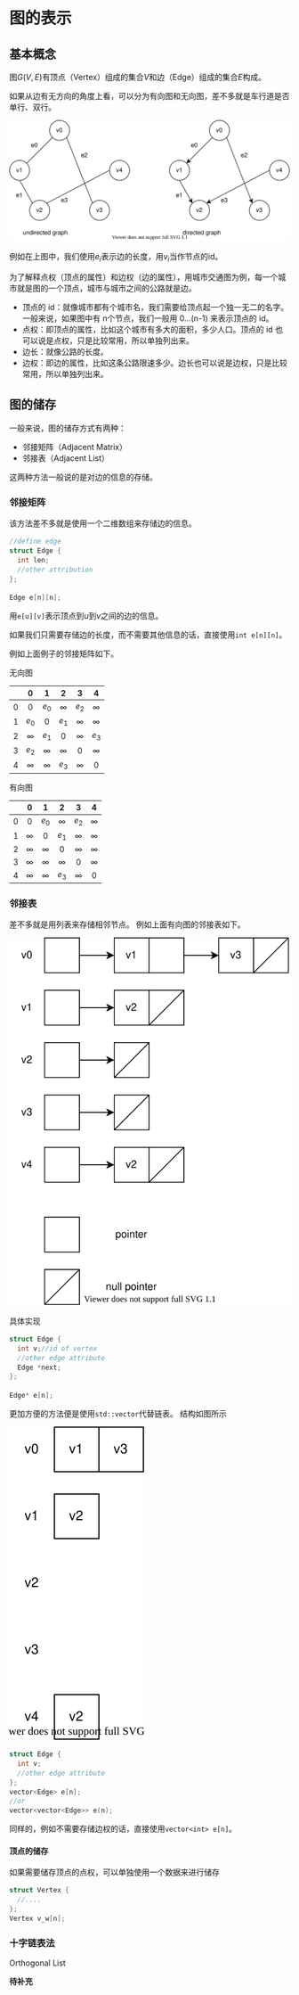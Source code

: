 # 图的表示

## 基本概念

图$G(V, E)$有顶点（Vertex）组成的集合$V$和边（Edge）组成的集合$E$构成。

如果从边有无方向的角度上看，可以分为有向图和无向图，差不多就是车行道是否单行、双行。

![](classification-by-edge.drawio.svg)

例如在上图中，我们使用$e_i$表示边的长度，用$v_i$当作节点的id。

为了解释点权（顶点的属性）和边权（边的属性），用城市交通图为例，每一个城市就是图的一个顶点，城市与城市之间的公路就是边。

- 顶点的 id：就像城市都有个城市名，我们需要给顶点起一个独一无二的名字。一般来说，如果图中有 n个节点，我们一般用 0...(n-1) 来表示顶点的 id。
- 点权：即顶点的属性，比如这个城市有多大的面积，多少人口。顶点的 id 也可以说是点权，只是比较常用，所以单独列出来。
- 边长：就像公路的长度。
- 边权：即边的属性，比如这条公路限速多少。边长也可以说是边权，只是比较常用，所以单独列出来。

## 图的储存

一般来说，图的储存方式有两种：
- 邻接矩阵（Adjacent Matrix）
- 邻接表（Adjacent List）

这两种方法一般说的是对边的信息的存储。

### 邻接矩阵

该方法差不多就是使用一个二维数组来存储边的信息。

```cpp
//define edge
struct Edge {
  int len;
  //other attribution
};

Edge e[n][n];
```

用`e[u][v]`表示顶点到$u$到$v$之间的边的信息。

如果我们只需要存储边的长度，而不需要其他信息的话，直接使用`int e[n][n]`。

例如上面例子的邻接矩阵如下。

无向图

||0|1|2|3|4|
|:-:|:-:|:-:|:-:|:-:|:-:|
|0|$0$|$e_0$|$\infty$|$e_2$|$\infty$|
|1|$e_0$|$0$|$e_1$|$\infty$|$\infty$|
|2|$\infty$|$e_1$|$0$|$\infty$|$e_3$|
|3|$e_2$|$\infty$|$\infty$|$0$|$\infty$|
|4|$\infty$|$\infty$|$e_3$|$\infty$|$0$|

有向图

||0|1|2|3|4|
|:-:|:-:|:-:|:-:|:-:|:-:|
|0|$0$|$e_0$|$\infty$|$e_2$|$\infty$|
|1|$\infty$|$0$|$e_1$|$\infty$|$\infty$|
|2|$\infty$|$\infty$|$0$|$\infty$|$\infty$|
|3|$\infty$|$\infty$|$\infty$|$0$|$\infty$|
|4|$\infty$|$\infty$|$e_3$|$\infty$|$0$|

### 邻接表

差不多就是用列表来存储相邻节点。
例如上面有向图的邻接表如下。

![](adajecent-list-example.drawio.svg)

具体实现
```cpp
struct Edge {
  int v;//id of vertex
  //other edge attribute
  Edge *next;
};

Edge* e[n];
```

更加方便的方法便是使用`std::vector`代替链表。
结构如图所示

![](adajecent-vector-example.drawio.svg)

```cpp
struct Edge {
  int v;
  //other edge attribute
};
vector<Edge> e[n];
//or
vector<vector<Edge>> e(n);
```

同样的，例如不需要存储边权的话，直接使用`vector<int> e[n]`。

#### 顶点的储存

如果需要储存顶点的点权，可以单独使用一个数据来进行储存

```cpp
struct Vertex {
  //....
};
Vertex v_w[n];
```

### 十字链表法

Orthogonal List

**待补充**